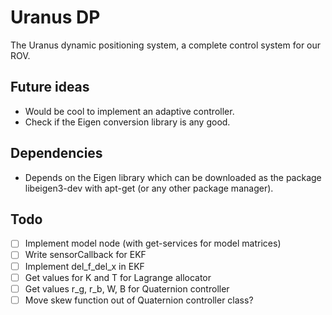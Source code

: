# Uranus DP
The Uranus dynamic positioning system, a complete control system for our ROV.

## Future ideas
- Would be cool to implement an adaptive controller.
- Check if the Eigen conversion library is any good.

## Dependencies
- Depends on the Eigen library which can be downloaded as the package libeigen3-dev with apt-get (or any other package manager).

## Todo
- [ ] Implement model node (with get-services for model matrices) 
- [ ] Write sensorCallback for EKF
- [ ] Implement del_f_del_x in EKF
- [ ] Get values for K and T for Lagrange allocator
- [ ] Get values r_g, r_b, W, B for Quaternion controller
- [ ] Move skew function out of Quaternion controller class?
